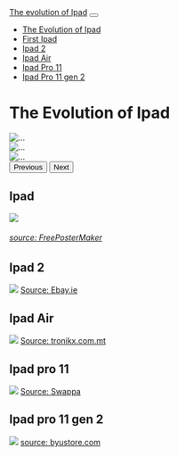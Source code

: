 <!doctype html>
<html lang="en">
  <head>
    <meta charset="utf-8">
    <meta name="viewport" content="width=device-width, initial-scale=1">
    <title>The evolution of Ipad   by Belal Abujaber</title>
    <link href="https://cdn.jsdelivr.net/npm/bootstrap@5.2.1/dist/css/bootstrap.min.css" rel="stylesheet" integrity="sha384-iYQeCzEYFbKjA/T2uDLTpkwGzCiq6soy8tYaI1GyVh/UjpbCx/TYkiZhlZB6+fzT" crossorigin="anonymous">
    <link rel="stylesheet" href="style.css">
  </head>
  <body class="home">
    <nav class="navbar navbar-expand-lg bg-light">
      <div class="container-fluid">
        <a class="navbar-brand" href="#">The evolution of Ipad</a>
        <button class="navbar-toggler" type="button" data-bs-toggle="collapse" data-bs-target="#navbarSupportedContent" aria-controls="navbarSupportedContent" aria-expanded="false" aria-label="Toggle navigation">
          <span class="navbar-toggler-icon"></span>
        </button>
        <div class="collapse navbar-collapse" id="navbarSupportedContent">
          <ul class="navbar-nav me-auto mb-2 mb-lg-0">
            <li class="nav-item">
              <a class="nav-link active" aria-current="page" href="HomePage.html">The Evolution of Ipad</a>
            </li>
            <li class="nav-item">
              <a class="nav-link" href="Ipad.html">First Ipad</a>
            </li>
            <li class="nav-item">
              <a class="nav-link" href="Ipad.html"> Ipad 2</a>
            </li>
            <li class="nav-item">
              <a class="nav-link" href="Ipad.html">Ipad Air</a>
            </li>
            <li class="nav-item">
              <a class="nav-link" href="Ipad.html">Ipad Pro 11 </a>
            </li>
            <li class="nav-item">
              <a class="nav-link" href="Ipad.html">Ipad Pro 11 gen 2</a>
            </li>
          </ul>
        </div>
      </div>
    </nav>
  <h1>The Evolution of Ipad</h1>
  <div id="carouselExampleFade" class="carousel slide carousel-fade" data-bs-ride="carousel">
    <div class="carousel-inner">
      <div class="carousel-item active">
        <img src="https://th.bing.com/th/id/OIP.nPOBRayoLgkWE288CAV_KgHaE8?w=268&h=180&c=7&r=0&o=5&pid=1.7" class="d-block w-100" alt="...">
      </div>
      <div class="carousel-item">
        <img src="https://th.bing.com/th/id/OIP.ESwbbIGxSddwSG8uFEHu9gHaE7?w=285&h=190&c=7&r=0&o=5&pid=1.7" class="d-block w-100" alt="...">
      </div>
      <div class="carousel-item">
        <img src="https://th.bing.com/th/id/OIP.yHvXNH_MAkmJxeQSuU6zugHaEK?w=305&h=180&c=7&r=0&o=5&pid=1.7" class="d-block w-100" alt="...">
    </div>
    <button class="carousel-control-prev" type="button" data-bs-target="#carouselExampleFade" data-bs-slide="prev">
      <span class="carousel-control-prev-icon" aria-hidden="true"></span>
      <span class="visually-hidden">Previous</span>
    </button>
    <button class="carousel-control-next" type="button" data-bs-target="#carouselExampleFade" data-bs-slide="next">
      <span class="carousel-control-next-icon" aria-hidden="true"></span>
      <span class="visually-hidden">Next</span>
    </button>
  </div>
  <div class="container text-center">
    <div class="row">
      <div class="col">
        <h2>Ipad</h2>
        <a href="https://www.bing.com/images/search?view=detailV2&ccid=HNfZGnXB&id=6D0B47052A4872834E2003514BBBCBA5E31F34AE&thid=OIP.HNfZGnXB90Bcxl8LWYeGiQHaF7&mediaurl=https%3a%2f%2fth.bing.com%2fth%2fid%2fR.1cd7d91a75c1f7405cc65f0b59878689%3frik%3drjQf46XLu0tRAw%26riu%3dhttp%253a%252f%252fenbac10.vcmedia.vn%252fi%253aup_new%252f2013%252f06%252f20%252fitem%252f530402%252f20130620161252%252fipad1-64Gb-3g.jpg%26ehk%3dZsSPyPyNU%252bmmwRsXfCMfRjlkdnFyCjUAE8hEfoBcV%252fs%253d%26risl%3d%26pid%3dImgRaw%26r%3d0&exph=600&expw=750&q=Ipad1&simid=607997293193472643&FORM=IRPRST&ck=18A5C8A5FE7F29CC7D0B0D89D9DE037E&selectedIndex=75"><img src="https://th.bing.com/th/id/OIP.HNfZGnXB90Bcxl8LWYeGiQHaF7?w=233&h=186&c=7&r=0&o=5&pid=1.7"></a>
        <h6><a href="https://www.bing.com/images/search?view=detailV2&ccid=HNfZGnXB&id=6D0B47052A4872834E2003514BBBCBA5E31F34AE&thid=OIP.HNfZGnXB90Bcxl8LWYeGiQHaF7&mediaurl=https%3a%2f%2fth.bing.com%2fth%2fid%2fR.1cd7d91a75c1f7405cc65f0b59878689%3frik%3drjQf46XLu0tRAw%26riu%3dhttp%253a%252f%252fenbac10.vcmedia.vn%252fi%253aup_new%252f2013%252f06%252f20%252fitem%252f530402%252f20130620161252%252fipad1-64Gb-3g.jpg%26ehk%3dZsSPyPyNU%252bmmwRsXfCMfRjlkdnFyCjUAE8hEfoBcV%252fs%253d%26risl%3d%26pid%3dImgRaw%26r%3d0&exph=600&expw=750&q=Ipad1&simid=607997293193472643&FORM=IRPRST&ck=18A5C8A5FE7F29CC7D0B0D89D9DE037E&selectedIndex=75&ajaxhist=0&ajaxserp=0"> source: FreePosterMaker</a></h6>
       </div>
       <div class="col">
        <h2>Ipad 2</h2>
        <a href="https://www.bing.com/images/search?view=detailV2&ccid=q78QylVZ&id=D727E92BC7808D16E8E95BB31FB170DAB418EDBC&thid=OIP.q78QylVZLH3OhRVMD1d9KQHaFL&mediaurl=https%3a%2f%2fimages.esellerpro.com%2f2131%2fI%2f161%2f687%2fIMG_4532.JPEG&cdnurl=https%3a%2f%2fth.bing.com%2fth%2fid%2fR.abbf10ca55592c7dce85154c0f577d29%3frik%3dvO0YtNpwsR%252bzWw%26pid%3dImgRaw%26r%3d0&exph=2600&expw=3716&q=Ipad+2&simid=608048454839709422&FORM=IRPRST&ck=998D57053A063391FAD64347C10D381F&selectedIndex=9"><img src="https://th.bing.com/th/id/OIP.q78QylVZLH3OhRVMD1d9KQHaFL?w=291&h=204&c=7&r=0&o=5&pid=1.7"></a>
        <a href="https://www.bing.com/images/search?view=detailV2&ccid=q78QylVZ&id=D727E92BC7808D16E8E95BB31FB170DAB418EDBC&thid=OIP.q78QylVZLH3OhRVMD1d9KQHaFL&mediaurl=https%3A%2F%2Fimages.esellerpro.com%2F2131%2FI%2F161%2F687%2FIMG_4532.JPEG&cdnurl=https%3A%2F%2Fth.bing.com%2Fth%2Fid%2FR.abbf10ca55592c7dce85154c0f577d29%3Frik%3DvO0YtNpwsR%252bzWw%26pid%3DImgRaw%26r%3D0&exph=2600&expw=3716&q=Ipad+2&simid=608048454839709422&form=IRPRST&ck=998D57053A063391FAD64347C10D381F&selectedindex=5&ajaxhist=0&ajaxserp=0&vt=0&sim=11"> Source: Ebay.ie</a>
       </div>
       <div class="col">
        <h2>Ipad Air</h2>
        <a href="https://www.bing.com/images/search?view=detailV2&ccid=POqLN79A&id=3011C46591860D298D582F017B51EA65EB05998D&thid=OIP.POqLN79AAMGPXtpntZJlqgHaHa&mediaurl=https%3a%2f%2fwww.tronikx.com.mt%2fwp-content%2fuploads%2f2021%2f03%2fqs3e1bd1gtemfqfwijqx.png&cdnurl=https%3a%2f%2fth.bing.com%2fth%2fid%2fR.3cea8b37bf4000c18f5eda67b59265aa%3frik%3djZkF62XqUXsBLw%26pid%3dImgRaw%26r%3d0&exph=2500&expw=2500&q=Ipad+Aor&simid=608004414248544614&FORM=IRPRST&ck=BB0C890C5F97D6751687A610F6FEE77F&selectedIndex=3"><img src="https://th.bing.com/th/id/OIP.POqLN79AAMGPXtpntZJlqgHaHa?w=191&h=191&c=7&r=0&o=5&pid=1.7"></a>
        <a href="https://www.bing.com/images/search?view=detailV2&ccid=POqLN79A&id=3011C46591860D298D582F017B51EA65EB05998D&thid=OIP.POqLN79AAMGPXtpntZJlqgHaHa&mediaurl=https%3a%2f%2fwww.tronikx.com.mt%2fwp-content%2fuploads%2f2021%2f03%2fqs3e1bd1gtemfqfwijqx.png&cdnurl=https%3a%2f%2fth.bing.com%2fth%2fid%2fR.3cea8b37bf4000c18f5eda67b59265aa%3frik%3djZkF62XqUXsBLw%26pid%3dImgRaw%26r%3d0&exph=2500&expw=2500&q=Ipad+Aor&simid=608004414248544614&FORM=IRPRST&ck=BB0C890C5F97D6751687A610F6FEE77F&selectedIndex=3&ajaxhist=0&ajaxserp=0"> Source: tronikx.com.mt</a>
       </div>
       <div class="row">
        <div class="col">
          <h2>Ipad pro 11</h2>
          <a href="https://www.bing.com/images/search?view=detailV2&ccid=MKe4RjJ4&id=3F9909EFE95F0B9277E23CF05B2A75A71E6E0480&thid=OIP.MKe4RjJ4JAqmntLfSPRYZgHaFj&mediaurl=https%3a%2f%2fstatic.swappa.com%2fmedia%2flisting%2fLRRO61701%2ffdbkNFsH.jpg&cdnurl=https%3a%2f%2fth.bing.com%2fth%2fid%2fR.30a7b8463278240aa69ed2df48f45866%3frik%3dgARuHqd1KlvwPA%26pid%3dImgRaw%26r%3d0&exph=1080&expw=1440&q=Ipad+pro+11&simid=608032563455402201&FORM=IRPRST&ck=58A6E241F07448D33AC9C3E8859A1B0F&selectedIndex=12"><img src="https://th.bing.com/th/id/OIP.MKe4RjJ4JAqmntLfSPRYZgHaFj?w=241&h=181&c=7&r=0&o=5&pid=1.7"></a>
          <a href="https://www.bing.com/images/search?view=detailV2&ccid=MKe4RjJ4&id=3F9909EFE95F0B9277E23CF05B2A75A71E6E0480&thid=OIP.MKe4RjJ4JAqmntLfSPRYZgHaFj&mediaurl=https%3a%2f%2fstatic.swappa.com%2fmedia%2flisting%2fLRRO61701%2ffdbkNFsH.jpg&cdnurl=https%3a%2f%2fth.bing.com%2fth%2fid%2fR.30a7b8463278240aa69ed2df48f45866%3frik%3dgARuHqd1KlvwPA%26pid%3dImgRaw%26r%3d0&exph=1080&expw=1440&q=Ipad+pro+11&simid=608032563455402201&FORM=IRPRST&ck=58A6E241F07448D33AC9C3E8859A1B0F&selectedIndex=12&ajaxhist=0&ajaxserp=0"> Source: Swappa</a>
        </div>
        <div class="col">
           <h2>Ipad pro 11 gen 2</h2>
           <a href="https://www.bing.com/images/search?view=detailV2&ccid=AoMeSp7T&id=D93428F7EC8F1EC3993EC8EE336CA9DC43F2573E&thid=OIP.AoMeSp7T9IHoKvc73U2MiwHaHa&mediaurl=https%3a%2f%2fwww.byustore.com%2fsite%2fproduct_images%2f1310133%2bApple%2bSmart%2bFolio%2b11%2biPad%2bPro%2b2nd%2bGen_WHITE-2.jpg%3fresizeid%3d2%26resizeh%3d1200%26resizew%3d1200&cdnurl=https%3a%2f%2fth.bing.com%2fth%2fid%2fR.02831e4a9ed3f481e82af73bdd4d8c8b%3frik%3dPlfyQ9ypbDPuyA%26pid%3dImgRaw%26r%3d0&exph=1200&expw=1200&q=Ipad+pro+11+gen+2&simid=608054076952433019&FORM=IRPRST&ck=61DF6B80CC728D83D691B7B7864A7BFA&selectedIndex=10"><img src="https://th.bing.com/th/id/OIP.AoMeSp7T9IHoKvc73U2MiwHaHa?w=194&h=194&c=7&r=0&o=5&pid=1.7"></a>
           <a href="https://www.bing.com/images/search?view=detailV2&ccid=AoMeSp7T&id=D93428F7EC8F1EC3993EC8EE336CA9DC43F2573E&thid=OIP.AoMeSp7T9IHoKvc73U2MiwHaHa&mediaurl=https%3a%2f%2fwww.byustore.com%2fsite%2fproduct_images%2f1310133%2bApple%2bSmart%2bFolio%2b11%2biPad%2bPro%2b2nd%2bGen_WHITE-2.jpg%3fresizeid%3d2%26resizeh%3d1200%26resizew%3d1200&cdnurl=https%3a%2f%2fth.bing.com%2fth%2fid%2fR.02831e4a9ed3f481e82af73bdd4d8c8b%3frik%3dPlfyQ9ypbDPuyA%26pid%3dImgRaw%26r%3d0&exph=1200&expw=1200&q=Ipad+pro+11+gen+2&simid=608054076952433019&FORM=IRPRST&ck=61DF6B80CC728D83D691B7B7864A7BFA&selectedIndex=10&ajaxhist=0&ajaxserp=0"> source: byustore.com</a>
        </div>
       </div>
    </div>
  </div>
    <script src="https://cdn.jsdelivr.net/npm/bootstrap@5.2.1/dist/js/bootstrap.bundle.min.js" integrity="sha384-u1OknCvxWvY5kfmNBILK2hRnQC3Pr17a+RTT6rIHI7NnikvbZlHgTPOOmMi466C8" crossorigin="anonymous"></script>
  </body>
</html>
 
